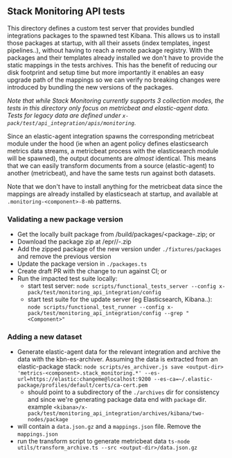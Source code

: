 ## Stack Monitoring API tests

This directory defines a custom test server that provides bundled integrations
packages to the spawned test Kibana. This allows us to install those packages at
startup, with all their assets (index templates, ingest pipelines..), without
having to reach a remote package registry.
With the packages and their templates already installed we don't have to provide
the static mappings in the tests archives. This has the benefit of reducing our
disk footprint and setup time but more importantly it enables an easy upgrade path
of the mappings so we can verify no breaking changes were introduced by bundling
the new versions of the packages.

_Note that while Stack Monitoring currently supports 3 collection modes, the tests
in this directory only focus on metricbeat and elastic-agent data. Tests for legacy
data are defined under `x-pack/test/api_integration/apis/monitoring`._

Since an elastic-agent integration spawns the corresponding metricbeat module under
the hood (ie when an agent policy defines elasticsearch metrics data streams,
a metricbeat process with the elasticsearch module will be spawned), the output
documents are _almost_ identical. This means that we can easily transform documents
from a source (elastic-agent) to another (metricbeat), and have the same tests run
against both datasets.

Note that we don't have to install anything for the metricbeat data since the mappings
are already installed by elasticseach at startup, and available at `.monitoring-<component>-8-mb`
patterns.

### Validating a new package version
- Get the locally built package from <integrations-repos>/build/packages/<package-<version>.zip; or
- Download the package zip at <package-registry>/epr/<package>/<package>-<version>.zip
- Add the zipped package of the new version under `./fixtures/packages` and remove the previous version
- Update the package version in `./packages.ts`
- Create draft PR with the change to run against CI; or
- Run the impacted test suite locally:
  - start test server: `node scripts/functional_tests_server --config x-pack/test/monitoring_api_integration/config`
  - start test suite for the update server (eg Elasticsearch, Kibana..): `node scripts/functional_test_runner --config x-pack/test/monitoring_api_integration/config --grep "<Component>"`

### Adding a new dataset
- Generate elastic-agent data for the relevant integration and archive the data
  with the kbn-es-archiver. Assuming the data is extracted from an elastic-package
  stack: `node scripts/es_archiver.js save <output-dir> 'metrics-<component>.stack_monitoring.*' --es-url=https://elastic:changeme@localhost:9200 --es-ca=~/.elastic-package/profiles/default/certs/ca-cert.pem`
  - <output-dir> should point to a subdirectory of the `./archives` dir for consistency
    and since we're generating package data end with `package` dir. example `<kibana>/x-pack/test/monitoring_api_integration/archives/kibana/two-nodes/package`
- <output-dir> will contain a `data.json.gz` and a `mappings.json` file. Remove the `mappings.json`
- run the transform script to generate metricbeat data `ts-node utils/transform_archive.ts --src <output-dir>/data.json.gz`

